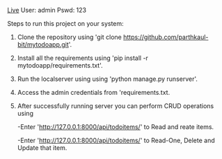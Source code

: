[Live]([https://parthkaul2.pythonanywhere.com/api/todoitems/](https://parthkaul2.pythonanywhere.com/api/todoitems/)) 
User: admin
Pswd: 123

Steps to run this project on your system:

1. Clone the repository using 'git clone https://github.com/parthkaul-bit/mytodoapp.git'.
2. Install all the requirements using 'pip install -r mytodoapp/requirements.txt'.
3. Run the localserver using using 'python manage.py runserver'.
4. Access the admin credentials from 'requirements.txt.
5. After successfully running server you can perform CRUD operations using

     -Enter 'http://127.0.0.1:8000/api/todoitems/' to Read and reate items. 
 
    -Enter 'http://127.0.0.1:8000/api/todoitems/<id>' to Read-One, Delete and Update that item.
